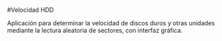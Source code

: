 #Velocidad HDD

Aplicación para determinar la velocidad de discos duros y otras unidades mediante la lectura aleatoria de sectores, con interfaz gráfica.